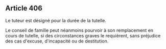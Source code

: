 Article 406
----
Le tuteur est désigné pour la durée de la tutelle.

Le conseil de famille peut néanmoins pourvoir à son remplacement en cours de
tutelle, si des circonstances graves le requièrent, sans préjudice des cas
d'excuse, d'incapacité ou de destitution.
